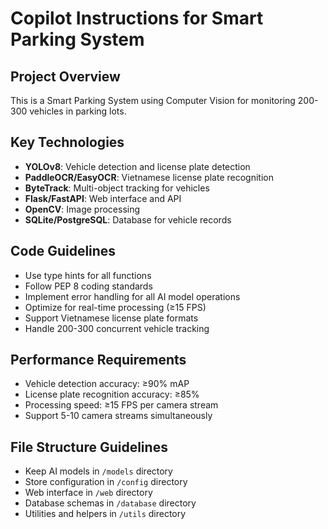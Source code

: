 # Copilot Instructions for Smart Parking System

<!-- Use this file to provide workspace-specific custom instructions to Copilot. For more details, visit https://code.visualstudio.com/docs/copilot/copilot-customization#_use-a-githubcopilotinstructionsmd-file -->

## Project Overview
This is a Smart Parking System using Computer Vision for monitoring 200-300 vehicles in parking lots.

## Key Technologies
- **YOLOv8**: Vehicle detection and license plate detection
- **PaddleOCR/EasyOCR**: Vietnamese license plate recognition  
- **ByteTrack**: Multi-object tracking for vehicles
- **Flask/FastAPI**: Web interface and API
- **OpenCV**: Image processing
- **SQLite/PostgreSQL**: Database for vehicle records

## Code Guidelines
- Use type hints for all functions
- Follow PEP 8 coding standards
- Implement error handling for all AI model operations
- Optimize for real-time processing (≥15 FPS)
- Support Vietnamese license plate formats
- Handle 200-300 concurrent vehicle tracking

## Performance Requirements
- Vehicle detection accuracy: ≥90% mAP
- License plate recognition accuracy: ≥85% 
- Processing speed: ≥15 FPS per camera stream
- Support 5-10 camera streams simultaneously

## File Structure Guidelines
- Keep AI models in `/models` directory
- Store configuration in `/config` directory  
- Web interface in `/web` directory
- Database schemas in `/database` directory
- Utilities and helpers in `/utils` directory
